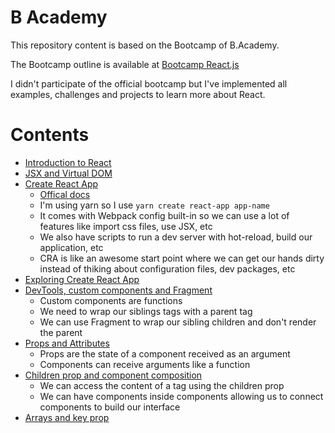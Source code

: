 # B Academy

This repository content is based on the Bootcamp of B.Academy.

The Bootcamp outline is available at [Bootcamp React.js](https://fdaciuk.notion.site/Bootcamp-React-js-B-Academy-04beed6c0dda4b79a28709b0f4cf6042)

I didn't participate of the official bootcamp but I've implemented all examples, challenges and projects to learn more about React.

# Contents

* [Introduction to React](/01)
* [JSX and Virtual DOM](/02)
* [Create React App](/03)
  * [Offical docs](https://create-react-app.dev/)
  * I'm using yarn so I use `yarn create react-app app-name`
  * It comes with Webpack config built-in so we can use a lot of features like import css files, use JSX, etc
  * We also have scripts to run a dev server with hot-reload, build our application, etc
  * CRA is like an awesome start point where we can get our hands dirty instead of thiking about configuration files, dev packages, etc
* [Exploring Create React App](/04)
* [DevTools, custom components and Fragment](/05)
  * Custom components are functions
  * We need to wrap our siblings tags with a parent tag
  * We can use Fragment to wrap our sibling children and don't render the parent
* [Props and Attributes](/06)
  * Props are the state of a component received as an argument
  * Components can receive arguments like a function
* [Children prop and component composition](/07)
  * We can access the content of a tag using the children prop
  * We can have components inside components allowing us to connect components to build our interface
* [Arrays and key prop](/08)
